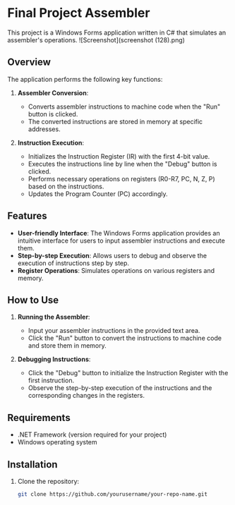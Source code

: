 # Final Project Assembler

This project is a Windows Forms application written in C# that simulates an assembler's operations.
![Screenshot](screenshot (128).png)

## Overview

The application performs the following key functions:

1. **Assembler Conversion**: 
   - Converts assembler instructions to machine code when the "Run" button is clicked.
   - The converted instructions are stored in memory at specific addresses.

2. **Instruction Execution**:
   - Initializes the Instruction Register (IR) with the first 4-bit value.
   - Executes the instructions line by line when the "Debug" button is clicked.
   - Performs necessary operations on registers (R0-R7, PC, N, Z, P) based on the instructions.
   - Updates the Program Counter (PC) accordingly.

## Features

- **User-friendly Interface**: The Windows Forms application provides an intuitive interface for users to input assembler instructions and execute them.
- **Step-by-step Execution**: Allows users to debug and observe the execution of instructions step by step.
- **Register Operations**: Simulates operations on various registers and memory.

## How to Use

1. **Running the Assembler**:
   - Input your assembler instructions in the provided text area.
   - Click the "Run" button to convert the instructions to machine code and store them in memory.

2. **Debugging Instructions**:
   - Click the "Debug" button to initialize the Instruction Register with the first instruction.
   - Observe the step-by-step execution of the instructions and the corresponding changes in the registers.

## Requirements

- .NET Framework (version required for your project)
- Windows operating system

## Installation

1. Clone the repository:
   ```sh
   git clone https://github.com/yourusername/your-repo-name.git
